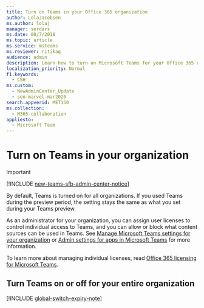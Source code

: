 ```yaml
---
title: Turn on Teams in your Office 365 organization
author: LolaJacobsen
ms.author: lolaj
manager: serdars
ms.date: 08/7/2018
ms.topic: article
ms.service: msteams
ms.reviewer: ritikag
audience: admin
description: Learn how to turn on Microsoft Teams for your Office 365 organization.
localization_priority: Normal
f1.keywords:
  - CSH
ms.custom: 
  - NewAdminCenter_Update
  - seo-marvel-mar2020
search.appverid: MET150
ms.collection: 
  - M365-collaboration
appliesto: 
  - Microsoft Team
---
```


# Turn on Teams in your organization

> [!IMPORTANT]
> [!INCLUDE [new-teams-sfb-admin-center-notice](includes/new-teams-sfb-admin-center-notice.md)]

By default, Teams is turned on for all organizations. If you used Teams during the preview period, the setting stays the same as what you set during your Teams preview. 


As an administrator for your organization, you can assign user licenses to control individual access to Teams, and you can allow or block what content sources can be used in Teams. See [Manage Microsoft Teams settings for your organization](enable-features-office-365.md) or [Admin settings for apps in Microsoft Teams](admin-settings.md) for more information. 


 
To learn more about managing individual licenses, read [Office 365 licensing for Microsoft Teams](Office-365-licensing.md). 

 
## Turn Teams on or off for your entire organization 
 
[!INCLUDE [global-switch-expiry-note](includes/global-switch-expiry-note.md)] 

